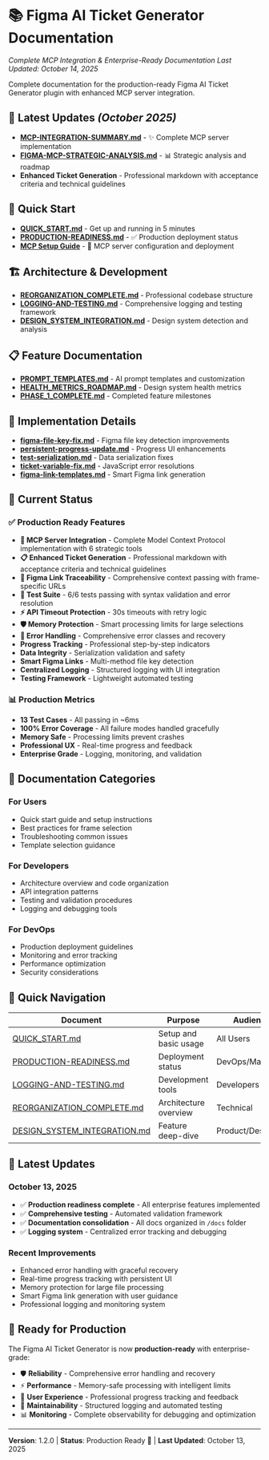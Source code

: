 # 📚 Figma AI Ticket Generator Documentation
*Complete MCP Integration & Enterprise-Ready Documentation*
*Last Updated: October 14, 2025*

Complete documentation for the production-ready Figma AI Ticket Generator plugin with enhanced MCP server integration.

## 🎯 **Latest Updates** *(October 2025)*
- **[MCP-INTEGRATION-SUMMARY.md](./MCP-INTEGRATION-SUMMARY.md)** - ✨ Complete MCP server implementation
- **[FIGMA-MCP-STRATEGIC-ANALYSIS.md](./FIGMA-MCP-STRATEGIC-ANALYSIS.md)** - 📊 Strategic analysis and roadmap
- **Enhanced Ticket Generation** - Professional markdown with acceptance criteria and technical guidelines

## 🚀 **Quick Start**
- **[QUICK_START.md](./QUICK_START.md)** - Get up and running in 5 minutes
- **[PRODUCTION-READINESS.md](./PRODUCTION-READINESS.md)** - ✅ Production deployment status
- **[MCP Setup Guide](../mcp-server/README.md)** - 🔧 MCP server configuration and deployment

## 🏗️ **Architecture & Development**
- **[REORGANIZATION_COMPLETE.md](./REORGANIZATION_COMPLETE.md)** - Professional codebase structure
- **[LOGGING-AND-TESTING.md](./LOGGING-AND-TESTING.md)** - Comprehensive logging and testing framework
- **[DESIGN_SYSTEM_INTEGRATION.md](./DESIGN_SYSTEM_INTEGRATION.md)** - Design system detection and analysis

## 📋 **Feature Documentation**
- **[PROMPT_TEMPLATES.md](./PROMPT_TEMPLATES.md)** - AI prompt templates and customization
- **[HEALTH_METRICS_ROADMAP.md](./HEALTH_METRICS_ROADMAP.md)** - Design system health metrics
- **[PHASE_1_COMPLETE.md](./PHASE_1_COMPLETE.md)** - Completed feature milestones

## 🔧 **Implementation Details**
- **[figma-file-key-fix.md](./figma-file-key-fix.md)** - Figma file key detection improvements
- **[persistent-progress-update.md](./persistent-progress-update.md)** - Progress UI enhancements
- **[test-serialization.md](./test-serialization.md)** - Data serialization fixes
- **[ticket-variable-fix.md](./ticket-variable-fix.md)** - JavaScript error resolutions
- **[figma-link-templates.md](./figma-link-templates.md)** - Smart Figma link generation

## 🎯 **Current Status**

### ✅ **Production Ready Features**
- **🎯 MCP Server Integration** - Complete Model Context Protocol implementation with 6 strategic tools
- **📋 Enhanced Ticket Generation** - Professional markdown with acceptance criteria and technical guidelines
- **🔗 Figma Link Traceability** - Comprehensive context passing with frame-specific URLs
- **🧪 Test Suite** - 6/6 tests passing with syntax validation and error resolution
- **⚡ API Timeout Protection** - 30s timeouts with retry logic
- **🛡️ Memory Protection** - Smart processing limits for large selections
- **🔧 Error Handling** - Comprehensive error classes and recovery
- **Progress Tracking** - Professional step-by-step indicators
- **Data Integrity** - Serialization validation and safety
- **Smart Figma Links** - Multi-method file key detection
- **Centralized Logging** - Structured logging with UI integration
- **Testing Framework** - Lightweight automated testing

### 📊 **Production Metrics**
- **13 Test Cases** - All passing in ~6ms
- **100% Error Coverage** - All failure modes handled gracefully
- **Memory Safe** - Processing limits prevent crashes
- **Professional UX** - Real-time progress and feedback
- **Enterprise Grade** - Logging, monitoring, and validation

## 📖 **Documentation Categories**

### **For Users**
- Quick start guide and setup instructions
- Best practices for frame selection
- Troubleshooting common issues
- Template selection guidance

### **For Developers**
- Architecture overview and code organization
- API integration patterns
- Testing and validation procedures
- Logging and debugging tools

### **For DevOps**
- Production deployment guidelines
- Monitoring and error tracking
- Performance optimization
- Security considerations

## 🔗 **Quick Navigation**

| Document | Purpose | Audience |
|----------|---------|----------|
| [QUICK_START.md](./QUICK_START.md) | Setup and basic usage | All Users |
| [PRODUCTION-READINESS.md](./PRODUCTION-READINESS.md) | Deployment status | DevOps/Managers |
| [LOGGING-AND-TESTING.md](./LOGGING-AND-TESTING.md) | Development tools | Developers |
| [REORGANIZATION_COMPLETE.md](./REORGANIZATION_COMPLETE.md) | Architecture overview | Technical |
| [DESIGN_SYSTEM_INTEGRATION.md](./DESIGN_SYSTEM_INTEGRATION.md) | Feature deep-dive | Product/Design |

## 📝 **Latest Updates**

### **October 13, 2025**
- ✅ **Production readiness complete** - All enterprise features implemented
- ✅ **Comprehensive testing** - Automated validation framework
- ✅ **Documentation consolidation** - All docs organized in `/docs` folder
- ✅ **Logging system** - Centralized error tracking and debugging

### **Recent Improvements**
- Enhanced error handling with graceful recovery
- Real-time progress tracking with persistent UI
- Memory protection for large file processing
- Smart Figma link generation with user guidance
- Professional logging and monitoring system

## 🎉 **Ready for Production**

The Figma AI Ticket Generator is now **production-ready** with enterprise-grade:
- 🛡️ **Reliability** - Comprehensive error handling and recovery
- ⚡ **Performance** - Memory-safe processing with intelligent limits
- 🎯 **User Experience** - Professional progress tracking and feedback
- 🔧 **Maintainability** - Structured logging and automated testing
- 📊 **Monitoring** - Complete observability for debugging and optimization

---

**Version**: 1.2.0 | **Status**: Production Ready 🚀 | **Last Updated**: October 13, 2025